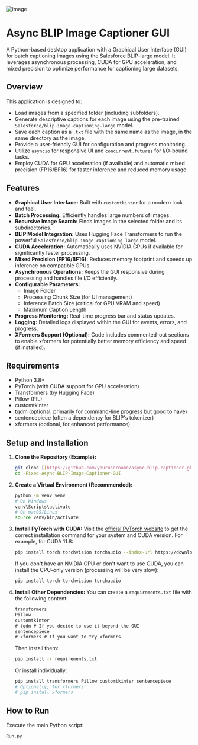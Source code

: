 ![image](https://github.com/user-attachments/assets/165508e8-4531-45c2-a0d1-ac4960bcf1c1)



# Async BLIP Image Captioner GUI

A Python-based desktop application with a Graphical User Interface (GUI) for batch captioning images using the Salesforce BLIP-large model. It leverages asynchronous processing, CUDA for GPU acceleration, and mixed precision to optimize performance for captioning large datasets.

## Overview

This application is designed to:
-   Load images from a specified folder (including subfolders).
-   Generate descriptive captions for each image using the pre-trained `Salesforce/blip-image-captioning-large` model.
-   Save each caption as a `.txt` file with the same name as the image, in the same directory as the image.
-   Provide a user-friendly GUI for configuration and progress monitoring.
-   Utilize `asyncio` for responsive UI and `concurrent.futures` for I/O-bound tasks.
-   Employ CUDA for GPU acceleration (if available) and automatic mixed precision (FP16/BF16) for faster inference and reduced memory usage.

## Features

-   **Graphical User Interface:** Built with `customtkinter` for a modern look and feel.
-   **Batch Processing:** Efficiently handles large numbers of images.
-   **Recursive Image Search:** Finds images in the selected folder and its subdirectories.
-   **BLIP Model Integration:** Uses Hugging Face Transformers to run the powerful `Salesforce/blip-image-captioning-large` model.
-   **CUDA Acceleration:** Automatically uses NVIDIA GPUs if available for significantly faster processing.
-   **Mixed Precision (FP16/BF16):** Reduces memory footprint and speeds up inference on compatible GPUs.
-   **Asynchronous Operations:** Keeps the GUI responsive during processing and handles file I/O efficiently.
-   **Configurable Parameters:**
    -   Image Folder
    -   Processing Chunk Size (for UI management)
    -   Inference Batch Size (critical for GPU VRAM and speed)
    -   Maximum Caption Length
-   **Progress Monitoring:** Real-time progress bar and status updates.
-   **Logging:** Detailed logs displayed within the GUI for events, errors, and progress.
-   **XFormers Support (Optional):** Code includes commented-out sections to enable xformers for potentially better memory efficiency and speed (if installed).

## Requirements

-   Python 3.8+
-   PyTorch (with CUDA support for GPU acceleration)
-   Transformers (by Hugging Face)
-   Pillow (PIL)
-   customtkinter
-   tqdm (optional, primarily for command-line progress but good to have)
-   sentencepiece (often a dependency for BLIP's tokenizer)
-   xformers (optional, for enhanced performance)

## Setup and Installation

1.  **Clone the Repository (Example):**
    ```bash
    git clone [[https://github.com/yourusername/async-blip-captioner.git](https://github.com/uninterruptedpowersupply/-Fixed-Async-BLIP-Image-Captioner-GUI)](https://github.com/uninterruptedpowersupply/-Fixed-Async-BLIP-Image-Captioner-GUI.git)
    cd -Fixed-Async-BLIP-Image-Captioner-GUI
    ```

2.  **Create a Virtual Environment (Recommended):**
    ```bash
    python -m venv venv
    # On Windows
    venv\Scripts\activate
    # On macOS/Linux
    source venv/bin/activate
    ```

3.  **Install PyTorch with CUDA:**
    Visit the [official PyTorch website](https://pytorch.org/get-started/locally/) to get the correct installation command for your system and CUDA version. For example, for CUDA 11.8:
    ```bash
    pip install torch torchvision torchaudio --index-url https://download.pytorch.org/whl/cu118
    ```
    If you don't have an NVIDIA GPU or don't want to use CUDA, you can install the CPU-only version (processing will be very slow):
    ```bash
    pip install torch torchvision torchaudio
    ```

4.  **Install Other Dependencies:**
    You can create a `requirements.txt` file with the following content:
    ```txt
    transformers
    Pillow
    customtkinter
    # tqdm # If you decide to use it beyond the GUI
    sentencepiece
    # xformers # If you want to try xformers
    ```
    Then install them:
    ```bash
    pip install -r requirements.txt
    ```
    Or install individually:
    ```bash
    pip install transformers Pillow customtkinter sentencepiece
    # Optionally, for xformers:
    # pip install xformers
    ```

## How to Run

Execute the main Python script:
```bash
Run.py 
